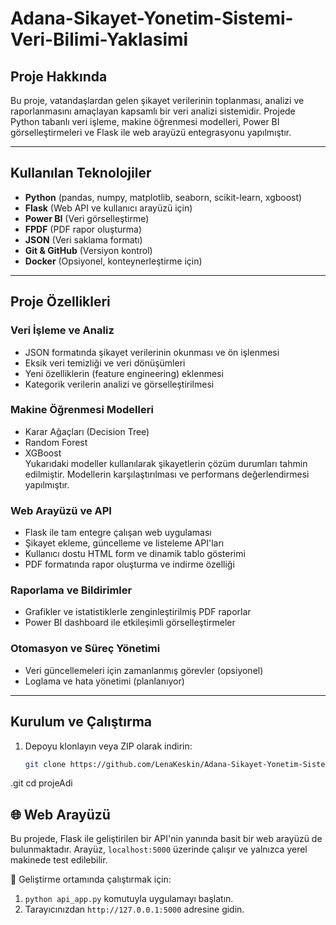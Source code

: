 # Adana-Sikayet-Yonetim-Sistemi-Veri-Bilimi-Yaklasimi

## Proje Hakkında
Bu proje, vatandaşlardan gelen şikayet verilerinin toplanması, analizi ve raporlanmasını amaçlayan kapsamlı bir veri analizi sistemidir. Projede Python tabanlı veri işleme, makine öğrenmesi modelleri, Power BI görselleştirmeleri ve Flask ile web arayüzü entegrasyonu yapılmıştır.

---

## Kullanılan Teknolojiler
- **Python** (pandas, numpy, matplotlib, seaborn, scikit-learn, xgboost)
- **Flask** (Web API ve kullanıcı arayüzü için)
- **Power BI** (Veri görselleştirme)
- **FPDF** (PDF rapor oluşturma)
- **JSON** (Veri saklama formatı)
- **Git & GitHub** (Versiyon kontrol)
- **Docker** (Opsiyonel, konteynerleştirme için)

---

## Proje Özellikleri

### Veri İşleme ve Analiz
- JSON formatında şikayet verilerinin okunması ve ön işlenmesi
- Eksik veri temizliği ve veri dönüşümleri
- Yeni özelliklerin (feature engineering) eklenmesi
- Kategorik verilerin analizi ve görselleştirilmesi

### Makine Öğrenmesi Modelleri
- Karar Ağaçları (Decision Tree)
- Random Forest
- XGBoost  
Yukarıdaki modeller kullanılarak şikayetlerin çözüm durumları tahmin edilmiştir. Modellerin karşılaştırılması ve performans değerlendirmesi yapılmıştır.

### Web Arayüzü ve API
- Flask ile tam entegre çalışan web uygulaması
- Şikayet ekleme, güncelleme ve listeleme API'ları
- Kullanıcı dostu HTML form ve dinamik tablo gösterimi
- PDF formatında rapor oluşturma ve indirme özelliği

### Raporlama ve Bildirimler
- Grafikler ve istatistiklerle zenginleştirilmiş PDF raporlar
- Power BI dashboard ile etkileşimli görselleştirmeler

### Otomasyon ve Süreç Yönetimi
- Veri güncellemeleri için zamanlanmış görevler (opsiyonel)
- Loglama ve hata yönetimi (planlanıyor)

---

## Kurulum ve Çalıştırma

1. Depoyu klonlayın veya ZIP olarak indirin:
   ```bash
   git clone https://github.com/LenaKeskin/Adana-Sikayet-Yonetim-Sistemi-Veri-Bilimi-Yaklasimi
.git
   cd projeAdi
## 🌐 Web Arayüzü

Bu projede, Flask ile geliştirilen bir API'nin yanında basit bir web arayüzü de bulunmaktadır. Arayüz, `localhost:5000` üzerinde çalışır ve yalnızca yerel makinede test edilebilir.

📌 Geliştirme ortamında çalıştırmak için:
1. `python api_app.py` komutuyla uygulamayı başlatın.
2. Tarayıcınızdan `http://127.0.0.1:5000` adresine gidin.
